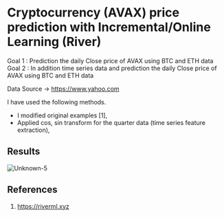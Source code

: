 # Cryptocurrency (AVAX) price prediction with Incremental/Online Learning (River)

Goal 1 : Prediction the daily Close price of AVAX using BTC and ETH data <br>
Goal 2 : In addition time series data and prediction the daily Close price of AVAX using BTC and ETH data

Data Source -> https://www.yahoo.com

I have used the following methods.

* I modified original examples [1],
* Applied cos, sin transform for the quarter data (time series feature extraction),


## Results


![Unknown-5](https://github.com/john-fante/my-incremental-learning-projects/assets/50263592/828da9af-d419-4ab4-9258-add27f8dce95)


## References
1. https://riverml.xyz
